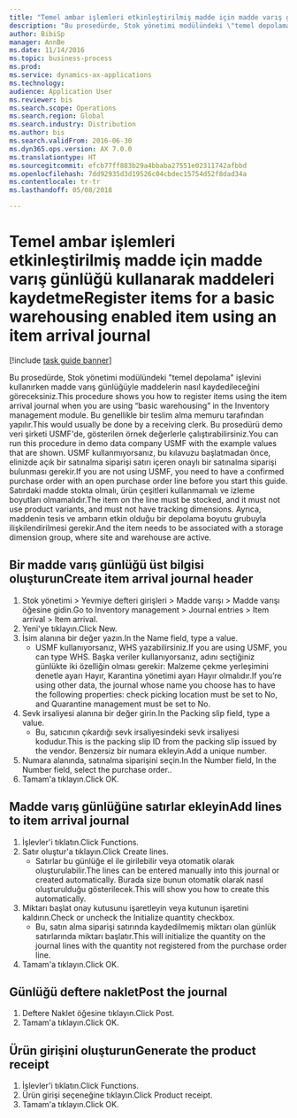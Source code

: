 ```yaml
--- 
title: "Temel ambar işlemleri etkinleştirilmiş madde için madde varış günlüğü kullanarak maddeleri kaydetme"
description: "Bu prosedürde, Stok yönetimi modülündeki \"temel depolama\" işlevini kullanırken madde varış günlüğüyle maddelerin nasıl kaydedileceğini göreceksiniz."
author: BibiSp
manager: AnnBe
ms.date: 11/14/2016
ms.topic: business-process
ms.prod: 
ms.service: dynamics-ax-applications
ms.technology: 
audience: Application User
ms.reviewer: bis
ms.search.scope: Operations
ms.search.region: Global
ms.search.industry: Distribution
ms.author: bis
ms.search.validFrom: 2016-06-30
ms.dyn365.ops.version: AX 7.0.0
ms.translationtype: HT
ms.sourcegitcommit: efcb77ff883b29a4bbaba27551e02311742afbbd
ms.openlocfilehash: 7dd92935d3d19526c04cbdec15754d52f8dad34a
ms.contentlocale: tr-tr
ms.lasthandoff: 05/08/2018

---
```

# <a name="register-items-for-a-basic-warehousing-enabled-item-using-an-item-arrival-journal"></a><span data-ttu-id="8d997-103">Temel ambar işlemleri etkinleştirilmiş madde için madde varış günlüğü kullanarak maddeleri kaydetme</span><span class="sxs-lookup"><span data-stu-id="8d997-103">Register items for a basic warehousing enabled item using an item arrival journal</span></span>

[!include [task guide banner](../../includes/task-guide-banner.md)]

<span data-ttu-id="8d997-104">Bu prosedürde, Stok yönetimi modülündeki "temel depolama" işlevini kullanırken madde varış günlüğüyle maddelerin nasıl kaydedileceğini göreceksiniz.</span><span class="sxs-lookup"><span data-stu-id="8d997-104">This procedure shows you how to register items using the item arrival journal when you are using “basic warehousing” in the Inventory management module.</span></span> <span data-ttu-id="8d997-105">Bu genellikle bir teslim alma memuru tarafından yapılır.</span><span class="sxs-lookup"><span data-stu-id="8d997-105">This would usually be done by a receiving clerk.</span></span> <span data-ttu-id="8d997-106">Bu prosedürü demo veri şirketi USMF'de, gösterilen örnek değerlerle çalıştırabilirsiniz.</span><span class="sxs-lookup"><span data-stu-id="8d997-106">You can run this procedure in demo data company USMF with the example values that are shown.</span></span>  <span data-ttu-id="8d997-107">USMF kullanmıyorsanız, bu kılavuzu başlatmadan önce, elinizde açık bir satınalma siparişi satırı içeren onaylı bir satınalma siparişi bulunması gerekir.</span><span class="sxs-lookup"><span data-stu-id="8d997-107">If you are not using USMF, you need to have a confirmed purchase order with an open purchase order line before you start this guide.</span></span> <span data-ttu-id="8d997-108">Satırdaki madde stokta olmalı, ürün çeşitleri kullanmamalı ve izleme boyutları olmamalıdır.</span><span class="sxs-lookup"><span data-stu-id="8d997-108">The item on the line must be stocked, and it must not use product variants, and must not have tracking dimensions.</span></span> <span data-ttu-id="8d997-109">Ayrıca, maddenin tesis ve ambarın etkin olduğu bir depolama boyutu grubuyla ilişkilendirilmesi gerekir.</span><span class="sxs-lookup"><span data-stu-id="8d997-109">And the item needs to be associated with a storage dimension group, where site and warehouse are active.</span></span>


## <a name="create-item-arrival-journal-header"></a><span data-ttu-id="8d997-110">Bir madde varış günlüğü üst bilgisi oluşturun</span><span class="sxs-lookup"><span data-stu-id="8d997-110">Create item arrival journal header</span></span>
1. <span data-ttu-id="8d997-111">Stok yönetimi > Yevmiye defteri girişleri > Madde varışı > Madde varışı öğesine gidin.</span><span class="sxs-lookup"><span data-stu-id="8d997-111">Go to Inventory management > Journal entries > Item arrival > Item arrival.</span></span>
2. <span data-ttu-id="8d997-112">Yeni'ye tıklayın.</span><span class="sxs-lookup"><span data-stu-id="8d997-112">Click New.</span></span>
3. <span data-ttu-id="8d997-113">İsim alanına bir değer yazın.</span><span class="sxs-lookup"><span data-stu-id="8d997-113">In the Name field, type a value.</span></span>
    * <span data-ttu-id="8d997-114">USMF kullanıyorsanız, WHS yazabilirsiniz.</span><span class="sxs-lookup"><span data-stu-id="8d997-114">If you are using USMF, you can type WHS.</span></span> <span data-ttu-id="8d997-115">Başka veriler kullanıyorsanız, adını seçtiğiniz günlükte iki özelliğin olması gerekir: Malzeme çekme yerleşimini denetle ayarı Hayır, Karantina yönetimi ayarı Hayır olmalıdır.</span><span class="sxs-lookup"><span data-stu-id="8d997-115">If you’re using other data, the journal whose name you choose has to have the following properties: check picking location must be set to No, and Quarantine management must be set to No.</span></span>  
4. <span data-ttu-id="8d997-116">Sevk irsaliyesi alanına bir değer girin.</span><span class="sxs-lookup"><span data-stu-id="8d997-116">In the Packing slip field, type a value.</span></span>
    * <span data-ttu-id="8d997-117">Bu, satıcının çıkardığı sevk irsaliyesindeki sevk irsaliyesi kodudur.</span><span class="sxs-lookup"><span data-stu-id="8d997-117">This is the packing slip ID from the packing slip issued by the vendor.</span></span> <span data-ttu-id="8d997-118">Benzersiz bir numara ekleyin.</span><span class="sxs-lookup"><span data-stu-id="8d997-118">Add a unique number.</span></span>  
5. <span data-ttu-id="8d997-119">Numara alanında, satınalma siparişini seçin.</span><span class="sxs-lookup"><span data-stu-id="8d997-119">In the Number field, In the Number field, select the purchase order..</span></span>
6. <span data-ttu-id="8d997-120">Tamam'a tıklayın.</span><span class="sxs-lookup"><span data-stu-id="8d997-120">Click OK.</span></span>

## <a name="add-lines-to-item-arrival-journal"></a><span data-ttu-id="8d997-121">Madde varış günlüğüne satırlar ekleyin</span><span class="sxs-lookup"><span data-stu-id="8d997-121">Add lines to item arrival journal</span></span>
1. <span data-ttu-id="8d997-122">İşlevler'i tıklatın.</span><span class="sxs-lookup"><span data-stu-id="8d997-122">Click Functions.</span></span>
2. <span data-ttu-id="8d997-123">Satır oluştur'a tıklayın.</span><span class="sxs-lookup"><span data-stu-id="8d997-123">Click Create lines.</span></span>
    * <span data-ttu-id="8d997-124">Satırlar bu günlüğe el ile girilebilir veya otomatik olarak oluşturulabilir.</span><span class="sxs-lookup"><span data-stu-id="8d997-124">The lines can be entered manually into this journal or created automatically.</span></span> <span data-ttu-id="8d997-125">Burada size bunun otomatik olarak nasıl oluşturulduğu gösterilecek.</span><span class="sxs-lookup"><span data-stu-id="8d997-125">This will show you how to create this automatically.</span></span>  
3. <span data-ttu-id="8d997-126">Miktarı başlat onay kutusunu işaretleyin veya kutunun işaretini kaldırın.</span><span class="sxs-lookup"><span data-stu-id="8d997-126">Check or uncheck the Initialize quantity checkbox.</span></span>
    * <span data-ttu-id="8d997-127">Bu, satın alma siparişi satırında kaydedilmemiş miktarı olan günlük satırlarında miktarı başlatır.</span><span class="sxs-lookup"><span data-stu-id="8d997-127">This will initialize the quantity on the journal lines with the quantity not registered from the purchase order line.</span></span>  
4. <span data-ttu-id="8d997-128">Tamam'a tıklayın.</span><span class="sxs-lookup"><span data-stu-id="8d997-128">Click OK.</span></span>

## <a name="post-the-journal"></a><span data-ttu-id="8d997-129">Günlüğü deftere naklet</span><span class="sxs-lookup"><span data-stu-id="8d997-129">Post the journal</span></span>
1. <span data-ttu-id="8d997-130">Deftere Naklet öğesine tıklayın.</span><span class="sxs-lookup"><span data-stu-id="8d997-130">Click Post.</span></span>
2. <span data-ttu-id="8d997-131">Tamam'a tıklayın.</span><span class="sxs-lookup"><span data-stu-id="8d997-131">Click OK.</span></span>

## <a name="generate-the-product-receipt"></a><span data-ttu-id="8d997-132">Ürün girişini oluşturun</span><span class="sxs-lookup"><span data-stu-id="8d997-132">Generate the product receipt</span></span>
1. <span data-ttu-id="8d997-133">İşlevler'i tıklatın.</span><span class="sxs-lookup"><span data-stu-id="8d997-133">Click Functions.</span></span>
2. <span data-ttu-id="8d997-134">Ürün girişi seçeneğine tıklayın.</span><span class="sxs-lookup"><span data-stu-id="8d997-134">Click Product receipt.</span></span>
3. <span data-ttu-id="8d997-135">Tamam'a tıklayın.</span><span class="sxs-lookup"><span data-stu-id="8d997-135">Click OK.</span></span>


